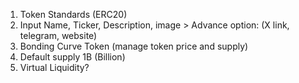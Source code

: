 1. Token Standards (ERC20)
2. Input Name, Ticker, Description, image > Advance option: (X link, telegram, website)
3. Bonding Curve Token (manage token price and supply)
4. Default supply 1B (Billion)
5. Virtual Liquidity?